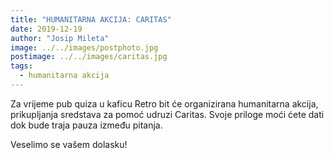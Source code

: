 ```yaml
---
title: "HUMANITARNA AKCIJA: CARITAS"
date: 2019-12-19
author: "Josip Mileta"
image: ../../images/postphoto.jpg
postimage: ../../images/caritas.jpg
tags:
  - humanitarna akcija
---
```


Za vrijeme pub quiza u kaficu Retro bit će organizirana humanitarna akcija, prikupljanja sredstava za pomoć udruzi Caritas. Svoje priloge moći ćete dati dok bude traja pauza između pitanja.

Veselimo se vašem dolasku!

